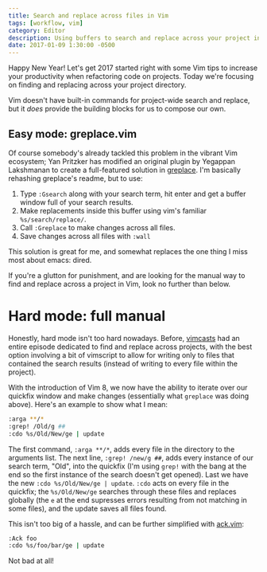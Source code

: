 ```yaml
---
title: Search and replace across files in Vim
tags: [workflow, vim]
category: Editor
description: Using buffers to search and replace across your project in Vim
date: 2017-01-09 1:30:00 -0500
---
```


Happy New Year! Let's get 2017 started right with some Vim tips to increase your
productivity when refactoring code on projects. Today we're focusing on finding
and replacing across your project directory.

Vim doesn't have built-in commands for project-wide search and replace, but it
_does_ provide the building blocks for us to compose our own.

## Easy mode: greplace.vim 

Of course somebody's already tackled this problem in the vibrant Vim ecosystem;
Yan Pritzker has modified an original plugin by Yegappan Lakshmanan to create a
full-featured solution in [greplace][greplace]. I'm basically rehashing
greplace's readme, but to use:

[greplace]: https://github.com/skwp/greplace.vim

1. Type `:Gsearch` along with your search term, hit enter and get a buffer
   window full of your search results.
2. Make replacements inside this buffer using vim's familiar
   `%s/search/replace/`.
3. Call `:Greplace` to make changes across all files.
4. Save changes across all files with `:wall`

This solution is great for me, and somewhat replaces the one thing I miss most
about emacs: dired.

If you're a glutton for punishment, and are looking for the manual way to find
and replace across a project in Vim, look no further than below.

# Hard mode: full manual

Honestly, hard mode isn't too hard nowadays. Before, [vimcasts][vimcasts] had an
entire episode dedicated to find and replace across projects, with the best
option involving a bit of vimscript to allow for writing only to files that
contained the search results (instead of writing to every file within the
project).

[vimcasts]: http://vimcasts.org/episodes/project-wide-find-and-replace/

With the introduction of Vim 8, we now have the ability to iterate over our
quickfix window and make changes (essentially what `greplace` was doing above).
Here's an example to show what I mean:

```bash
:arga **/*
:grep! /Old/g ##
:cdo %s/Old/New/ge | update
```

The first command, `:arga **/*`, adds every file in the directory to the
arguments list. The next line, `:grep! /new/g ##`, adds every instance of our
search term, "Old", into the quickfix (I'm using `grep!` with the bang at the
end so the first instance of the search doesn't get opened). Last we have the
new `:cdo %s/Old/New/ge | update`. `:cdo` acts on every file in the quickfix;
the `%s/Old/New/ge` searches through these files and replaces globally (the `e`
at the end supresses errors resulting from not matching in some files), and the
update saves all files found.

This isn't too big of a hassle, and can be further simplified with
[ack.vim][ack]:

[ack]: https://github.com/mileszs/ack.vim

```bash
:Ack foo
:cdo %s/foo/bar/ge | update
```

Not bad at all!
